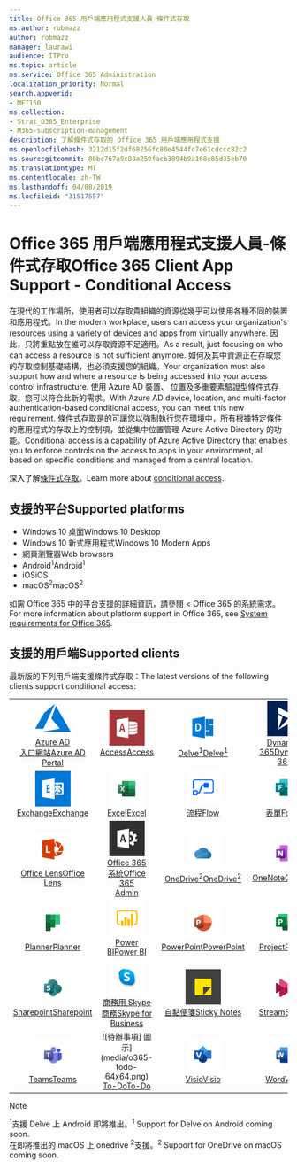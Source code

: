 ```yaml
---
title: Office 365 用戶端應用程式支援人員-條件式存取
ms.author: robmazz
author: robmazz
manager: laurawi
audience: ITPro
ms.topic: article
ms.service: Office 365 Administration
localization_priority: Normal
search.appverid:
- MET150
ms.collection:
- Strat_O365_Enterprise
- M365-subscription-management
description: 了解條件式存取的 Office 365 用戶端應用程式支援
ms.openlocfilehash: 3212d15f2df68256fc80e4544fc7e61cdccc82c2
ms.sourcegitcommit: 80bc767a9c88a259facb3894b9a168c85d35eb70
ms.translationtype: MT
ms.contentlocale: zh-TW
ms.lasthandoff: 04/08/2019
ms.locfileid: "31517557"
---
```

# <a name="office-365-client-app-support---conditional-access"></a><span data-ttu-id="6b889-103">Office 365 用戶端應用程式支援人員-條件式存取</span><span class="sxs-lookup"><span data-stu-id="6b889-103">Office 365 Client App Support - Conditional Access</span></span>

<span data-ttu-id="6b889-104">在現代的工作場所，使用者可以存取貴組織的資源從幾乎可以使用各種不同的裝置和應用程式。</span><span class="sxs-lookup"><span data-stu-id="6b889-104">In the modern workplace, users can access your organization's resources using a variety of devices and apps from virtually anywhere.</span></span> <span data-ttu-id="6b889-105">因此，只將重點放在誰可以存取資源不足適用。</span><span class="sxs-lookup"><span data-stu-id="6b889-105">As a result, just focusing on who can access a resource is not sufficient anymore.</span></span> <span data-ttu-id="6b889-106">如何及其中資源正在存取您的存取控制基礎結構，也必須支援您的組織。</span><span class="sxs-lookup"><span data-stu-id="6b889-106">Your organization must also support how and where a resource is being accessed into your access control infrastructure.</span></span> <span data-ttu-id="6b889-107">使用 Azure AD 裝置、 位置及多重要素驗證型條件式存取，您可以符合此新的需求。</span><span class="sxs-lookup"><span data-stu-id="6b889-107">With Azure AD device, location, and multi-factor authentication-based conditional access, you can meet this new requirement.</span></span> <span data-ttu-id="6b889-108">條件式存取是的可讓您以強制執行您在環境中，所有根據特定條件的應用程式的存取上的控制項，並從集中位置管理 Azure Active Directory 的功能。</span><span class="sxs-lookup"><span data-stu-id="6b889-108">Conditional access is a capability of Azure Active Directory that enables you to enforce controls on the access to apps in your environment, all based on specific conditions and managed from a central location.</span></span>

<span data-ttu-id="6b889-109">深入了解[條件式存取](https://docs.microsoft.com/azure/active-directory/conditional-access/)。</span><span class="sxs-lookup"><span data-stu-id="6b889-109">Learn more about [conditional access](https://docs.microsoft.com/azure/active-directory/conditional-access/).</span></span>

## <a name="supported-platforms"></a><span data-ttu-id="6b889-110">支援的平台</span><span class="sxs-lookup"><span data-stu-id="6b889-110">Supported platforms</span></span>

 - <span data-ttu-id="6b889-111">Windows 10 桌面</span><span class="sxs-lookup"><span data-stu-id="6b889-111">Windows 10 Desktop</span></span>
 - <span data-ttu-id="6b889-112">Windows 10 新式應用程式</span><span class="sxs-lookup"><span data-stu-id="6b889-112">Windows 10 Modern Apps</span></span>
 - <span data-ttu-id="6b889-113">網頁瀏覽器</span><span class="sxs-lookup"><span data-stu-id="6b889-113">Web browsers</span></span>
 - <span data-ttu-id="6b889-114">Android<sup>1</sup></span><span class="sxs-lookup"><span data-stu-id="6b889-114">Android<sup>1</sup></span></span>
 - <span data-ttu-id="6b889-115">iOS</span><span class="sxs-lookup"><span data-stu-id="6b889-115">iOS</span></span>
 - <span data-ttu-id="6b889-116">macOS<sup>2</sup></span><span class="sxs-lookup"><span data-stu-id="6b889-116">macOS<sup>2</sup></span></span>

<span data-ttu-id="6b889-117">如需 Office 365 中的平台支援的詳細資訊，請參閱 < <b0>Office 365 的系統需求</b0>。</span><span class="sxs-lookup"><span data-stu-id="6b889-117">For more information about platform support in Office 365, see [System requirements for Office 365](https://products.office.com/office-system-requirements).</span></span>

## <a name="supported-clients"></a><span data-ttu-id="6b889-118">支援的用戶端</span><span class="sxs-lookup"><span data-stu-id="6b889-118">Supported clients</span></span>

<span data-ttu-id="6b889-119">最新版的下列用戶端支援條件式存取：</span><span class="sxs-lookup"><span data-stu-id="6b889-119">The latest versions of the following clients support conditional access:</span></span>

| | | | | | |
|:---:|:---:|:---:|:---:|:---:|:---:|
| ![Azure 的圖示](media/o365-azure-64x64.png) <br> [<span data-ttu-id="6b889-121">Azure AD<br>入口網站</span><span class="sxs-lookup"><span data-stu-id="6b889-121">Azure AD <br> Portal</span></span> ](https://azure.microsoft.com/features/azure-portal/) | ![Access 圖示](media/o365-access-64x64.png) <br> [<span data-ttu-id="6b889-123">Access</span><span class="sxs-lookup"><span data-stu-id="6b889-123">Access</span></span>](https://products.office.com/access) | ![Delve 圖示](media/o365-delve-64x64.png) <br> [<span data-ttu-id="6b889-125">Delve<sup>1</sup></span><span class="sxs-lookup"><span data-stu-id="6b889-125">Delve<sup>1</sup></span></span>](https://products.office.com/business/intelligent-search) | ![Dynamics 365 圖示](media/o365-dynamics365-64x64.png) <br> [<span data-ttu-id="6b889-127">Dynamics 365</span><span class="sxs-lookup"><span data-stu-id="6b889-127">Dynamics 365</span></span>](https://dynamics.microsoft.com) | ![Edge 圖示](media/o365-edge-64x64.png) <br> [<span data-ttu-id="6b889-129">銳利</span><span class="sxs-lookup"><span data-stu-id="6b889-129">Edge</span></span>](https://www.microsoft.com/windows/microsoft-edge) 
| ![Exchange 圖示](media/o365-exchange-64x64.png) <br> [<span data-ttu-id="6b889-131">Exchange</span><span class="sxs-lookup"><span data-stu-id="6b889-131">Exchange</span></span>](https://products.office.com/exchange/exchange-online) | ![Excel 圖示](media/o365-excel-64x64.png) <br> [<span data-ttu-id="6b889-133">Excel</span><span class="sxs-lookup"><span data-stu-id="6b889-133">Excel</span></span>](https://products.office.com/excel) | ![流程圖示](media/o365-flow-64x64.png) <br> [<span data-ttu-id="6b889-135">流程</span><span class="sxs-lookup"><span data-stu-id="6b889-135">Flow</span></span>](https://flow.microsoft.com) | ![表單圖示](media/o365-forms-64x64.png) <br> [<span data-ttu-id="6b889-137">表單</span><span class="sxs-lookup"><span data-stu-id="6b889-137">Forms</span></span>](https://flow.microsoft.com/connectors/shared_microsoftforms/microsoft-forms/) | ![Kaizala 圖示](media/o365-kaizala-64x64.png) <br> [<span data-ttu-id="6b889-139">Kaizala</span><span class="sxs-lookup"><span data-stu-id="6b889-139">Kaizala</span></span>](https://products.office.com/en/business/microsoft-kaizala) 
| ![透鏡圖示](media/o365-lens-64x64.png) <br> [<span data-ttu-id="6b889-141">Office Lens</span><span class="sxs-lookup"><span data-stu-id="6b889-141">Office Lens</span></span>](https://www.microsoft.com/p/office-lens/9wzdncrfj3t8?activetab=pivot%3Aoverviewtab) | ![Office 365 系統管理員圖示](media/o365-o365admin-64x64.png) <br> [<span data-ttu-id="6b889-143">Office 365<br>系統</span><span class="sxs-lookup"><span data-stu-id="6b889-143">Office 365 <br> Admin</span></span>](https://products.office.com/business/manage-office-365-admin-app) | ![OneDrive 商務圖示](media/o365-OneDrive-64x64.png) <br> [<span data-ttu-id="6b889-145">OneDrive<sup>2</sup></span><span class="sxs-lookup"><span data-stu-id="6b889-145">OneDrive<sup>2</sup></span></span>](https://products.office.com/onedrive-for-business/online-cloud-storage) | ![OneNote 圖示](media/o365-OneNote-64x64.png) <br> [<span data-ttu-id="6b889-147">OneNote</span><span class="sxs-lookup"><span data-stu-id="6b889-147">OneNote</span></span>](https://products.office.com/onenote) | ![Outlook 圖示](media/o365-outlook-64x64.png) <br> [<span data-ttu-id="6b889-149">Outlook</span><span class="sxs-lookup"><span data-stu-id="6b889-149">Outlook</span></span>](https://products.office.com/outlook) |
| ![規劃圖示](media/o365-planner-64x64.png) <br> [<span data-ttu-id="6b889-151">Planner</span><span class="sxs-lookup"><span data-stu-id="6b889-151">Planner</span></span>](https://products.office.com/business/task-management-software) | ![PowerBI 圖示](media/o365-powerbi-64x64.png) <br> [<span data-ttu-id="6b889-153">Power BI</span><span class="sxs-lookup"><span data-stu-id="6b889-153">Power BI</span></span>](https://powerbi.microsoft.com) | ![PowerPoint 圖示](media/o365-powerpoint-64x64.png) <br> [<span data-ttu-id="6b889-155">PowerPoint</span><span class="sxs-lookup"><span data-stu-id="6b889-155">PowerPoint</span></span>](https://products.office.com/powerpoint) | ![[專案] 圖示](media/o365-project-64x64.png) <br> [<span data-ttu-id="6b889-157">Project</span><span class="sxs-lookup"><span data-stu-id="6b889-157">Project</span></span>](https://products.office.com/project) | ![Publisher 圖示](media/o365-publisher-64x64.png) <br> [<span data-ttu-id="6b889-159">出版者</span><span class="sxs-lookup"><span data-stu-id="6b889-159">Publisher</span></span>](https://products.office.com/publisher)
| ![SharePoint 圖示](media/o365-sharepoint-64x64.png) <br> [<span data-ttu-id="6b889-161">Sharepoint</span><span class="sxs-lookup"><span data-stu-id="6b889-161">Sharepoint</span></span>](https://products.office.com/sharepoint) | ![Skype 商務圖示](media/o365-skypeforbusiness-64x64.png) <br> [<span data-ttu-id="6b889-163">商務用 Skype<br>商務</span><span class="sxs-lookup"><span data-stu-id="6b889-163">Skype for <br> Business</span></span>](https://www.skype.com/business/) | ![自黏便箋圖示](media/o365-stickynotes-64x64.png) <br> [<span data-ttu-id="6b889-165">自黏便箋</span><span class="sxs-lookup"><span data-stu-id="6b889-165">Sticky Notes</span></span>](https://www.microsoft.com/p/microsoft-sticky-notes/9nblggh4qghw) | ![資料流圖示](media/o365-stream-64x64.png) <br> [<span data-ttu-id="6b889-167">Stream</span><span class="sxs-lookup"><span data-stu-id="6b889-167">Stream</span></span>](https://stream.microsoft.com) | ![Sway 圖示](media/o365-sway-64x64.png) <br> [<span data-ttu-id="6b889-169">Sway</span><span class="sxs-lookup"><span data-stu-id="6b889-169">Sway</span></span>](https://sway.com) 
| ![Teams 圖示](media/o365-teams-64x64.png) <br> [<span data-ttu-id="6b889-171">Teams</span><span class="sxs-lookup"><span data-stu-id="6b889-171">Teams</span></span>](https://products.office.com/microsoft-teams/group-chat-software) | ![待辦事項] 圖示](media/o365-todo-64x64.png) <br> [<span data-ttu-id="6b889-173">To-Do</span><span class="sxs-lookup"><span data-stu-id="6b889-173">To-Do</span></span>](https://todo.microsoft.com) | ![Visio 圖示](media/o365-visio-64x64.png) <br> [<span data-ttu-id="6b889-175">Visio</span><span class="sxs-lookup"><span data-stu-id="6b889-175">Visio</span></span>](https://products.office.com/visio/flowchart-software) | ![Word 圖示](media/o365-word-64x64.png) <br> [<span data-ttu-id="6b889-177">Word</span><span class="sxs-lookup"><span data-stu-id="6b889-177">Word</span></span>](https://products.office.com/word) | ![Yammer 圖示](media/o365-yammer-64x64.png) <br> [<span data-ttu-id="6b889-179">Yammer</span><span class="sxs-lookup"><span data-stu-id="6b889-179">Yammer</span></span>](https://products.office.com/yammer/yammer-overview)

> [!NOTE]
> <span data-ttu-id="6b889-180"><sup>1</sup>支援 Delve 上 Android 即將推出。</span><span class="sxs-lookup"><span data-stu-id="6b889-180"><sup>1</sup> Support for Delve on Android coming soon.</span></span> <br>
> <span data-ttu-id="6b889-181">在即將推出的 macOS 上 onedrive <sup>2</sup>支援。</span><span class="sxs-lookup"><span data-stu-id="6b889-181"><sup>2</sup> Support for OneDrive on macOS coming soon.</span></span>